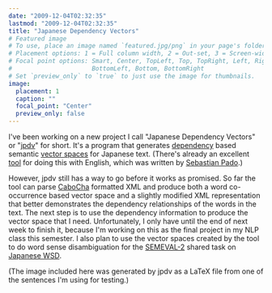 ```yaml
---
date: "2009-12-04T02:32:35"
lastmod: "2009-12-04T02:32:35"
title: "Japanese Dependency Vectors"
# Featured image
# To use, place an image named `featured.jpg/png` in your page's folder.
# Placement options: 1 = Full column width, 2 = Out-set, 3 = Screen-width
# Focal point options: Smart, Center, TopLeft, Top, TopRight, Left, Right,
#                      BottomLeft, Bottom, BottomRight
# Set `preview_only` to `true` to just use the image for thumbnails.
image:
  placement: 1
  caption: ""
  focal_point: "Center"
  preview_only: false
---
```

I've been working on a new project I call "Japanese Dependency Vectors" or "[jpdv](http://github.com/vaelen/jpdv)" for short.
It's a program that generates [dependency](http://en.wikipedia.org/wiki/Dependency_grammar) based semantic [vector spaces](http://en.wikipedia.org/wiki/Vector_space_model) for Japanese text.
(There's already an excellent [tool](http://www.nlpado.de/~sebastian/dv.html) for doing this with English, which was written by [Sebastian Pado](http://www.nlpado.de/~sebastian/software.html).)

However, jpdv still has a way to go before it works as promised.
So far the tool can parse [CaboCha](http://chasen.org/~taku/software/cabocha/) formatted XML and produce both a word co-occurrence based vector space and a slightly modified XML representation that better demonstrates the dependency relationships of the words in the text.
The next step is to use the dependency information to produce the vector space that I need.
Unfortunately, I only have until the end of next week to finish it, because I'm working on this as the final project in my NLP class this semester.
I also plan to use the vector spaces created by the tool to do word sense disambiguation for the [SEMEVAL-2](http://semeval2.fbk.eu/) shared task on [Japanese WSD](http://semeval2.fbk.eu/).

(The image included here was generated by jpdv as a LaTeX file from one of the sentences I'm using for testing.)
